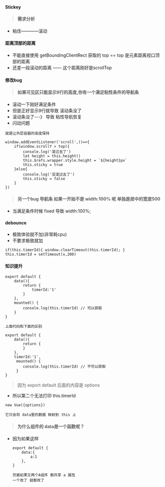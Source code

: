 #### Stickey

> #### 需求分析

- 粘住————滚动

#### 距离顶部的距离

- 不能直接使用 getBoundingClientRect 获取的 top == top 是元素距离视口顶部的距离
- 还差一段滚动的距离 —— 这个距离刚好是scrollTop


#### 修改bug

> #### 如果可见区只能显示9行的高度,你有一个满足粘性条件的导航条

- 滚动一下刚好满足条件
- 但是正好显示9行就导致 滚动条没了
- 滚动条没了---》 导致 粘性导航恢复
- 闪动问题

```
就是让外层容器的高度保持

window.addEventListener('scroll',()=>{
    if(window.scrollY > top){
        console.log('滚过去了')
        let height = this.height()
        this.$refs.wrapper.style.height = `${height}px`
        this.sticky = true
    }else{
        console.log('没滚过去了')
        this.sticky = false
    }
})
```

> #### 另一个bug 导航条 如果一开始不是 width:100% 呢 单独是居中的宽度500

- 当满足条件时候 fixed 导致 width:100%;


#### debounce  

- 极致体验就不加(非常耗cpu)
- 不要求极致就加

```
if(this.timerId){ window.clearTimeout(this.timerId); }
this.timerId = setTimeout(x,200)
``` 

#### 知识提升

```
export default {
    data(){
        return {
            timerId:'1'                          
        }
    },
    mounted() {
        console.log(this.timerId) // 可以获取
    }
}

上面代码和下面的区别

export default {
    data(){
        return {
        }
    },
    timerId:'1',
     mounted() {
        console.log(this.timerId) // 不可以获取
     }                          
}
```

> 因为 export default 后面的内容是 options

- 所以第二个无法打印 this.timerId

```
new Vue({options})

它只会将 data里的数据 映射到 this 上
```

> #### 为什么组件的 data是一个函数呢？

- 因为如果这样
    ```
    export default {
        data:{
            a:1
        },
    }
    
    页面如果又两个A组件 都共享 a 属性
    一个改了 就都改了
    ```
